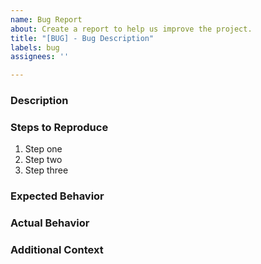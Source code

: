 ```yaml
---
name: Bug Report
about: Create a report to help us improve the project.
title: "[BUG] - Bug Description"
labels: bug
assignees: ''

---
```


### Description


### Steps to Reproduce
1. Step one
2. Step two
3. Step three

### Expected Behavior


### Actual Behavior


### Additional Context





